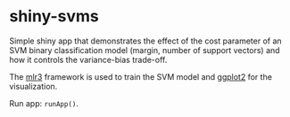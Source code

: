 # shiny-svms

Simple shiny app that demonstrates the effect of the cost parameter of an SVM 
binary classification model (margin, number of support vectors) and how it 
controls the variance-bias trade-off.

The [mlr3](https://github.com/mlr-org) framework is used to train the SVM model 
and [ggplot2](https://github.com/tidyverse/ggplot2) for the visualization.

Run app: `runApp()`.

